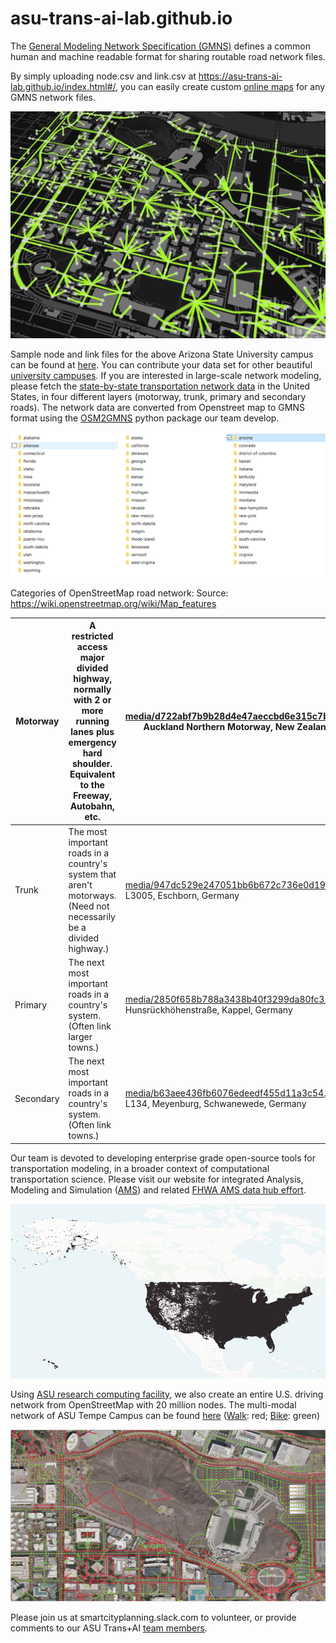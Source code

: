 # asu-trans-ai-lab.github.io

The [General Modeling Network Specification
(GMNS)](https://github.com/zephyr-data-specs/GMNS) defines a common human and
machine readable format for sharing routable road network files.

By simply uploading node.csv and link.csv at
<https://asu-trans-ai-lab.github.io/index.html#/>, you can easily create custom
[online maps](https://en.wikipedia.org/wiki/Online_maps) for any GMNS network
files.

![](media/b68219e7074c4f3c1d02c075072ef8d7.png)

Sample node and link files for the above Arizona State University campus can be
found at
[here](https://github.com/asu-trans-ai-lab/integrated_modeling_GMNS/tree/main/examples/university_campus/Arizona_State_University).
You can contribute your data set for other beautiful [university
campuses](https://github.com/asu-trans-ai-lab/integrated_modeling_GMNS/tree/main/examples/university_campus/Arizona_State_University).
If you are interested in large-scale network modeling, please fetch the
[state-by-state transportation network
data](https://github.com/asu-trans-ai-lab/integrated_modeling_GMNS/tree/main/examples/United_States_network/motorway/states)
in the United States, in four different layers (motorway, trunk, primary and
secondary roads). The network data are converted from Openstreet map to GMNS
format using the [OSM2GMNS](https://pypi.org/project/osm2gmns/) python package
our team develop.

![](media/114a123c1ced45c426e9a0464b553cd8.png)

Categories of OpenStreetMap road network: Source:
https://wiki.openstreetmap.org/wiki/Map_features

| Motorway  | A restricted access major divided highway, normally with 2 or more running lanes plus emergency hard shoulder. Equivalent to the Freeway, Autobahn, etc.  | [media/d722abf7b9b28d4e47aeccbd6e315c7b.jpeg](media/d722abf7b9b28d4e47aeccbd6e315c7b.jpeg) Auckland Northern Motorway, New Zealand |
|-----------|-----------------------------------------------------------------------------------------------------------------------------------------------------------|------------------------------------------------------------------------------------------------------------------------------------|
| Trunk     | The most important roads in a country's system that aren't motorways. (Need not necessarily be a divided highway.)                                        | [media/947dc529e247051bb6b672c736e0d19f.jpeg](media/947dc529e247051bb6b672c736e0d19f.jpeg) L3005, Eschborn, Germany                |
| Primary   | The next most important roads in a country's system. (Often link larger towns.)                                                                           | [media/2850f658b788a3438b40f3299da80fc3.jpeg](media/2850f658b788a3438b40f3299da80fc3.jpeg) Hunsrückhöhenstraße, Kappel, Germany    |
| Secondary | The next most important roads in a country's system. (Often link towns.)                                                                                  | [media/b63aee436fb6076edeedf455d11a3c54.jpeg](media/b63aee436fb6076edeedf455d11a3c54.jpeg) L134, Meyenburg, Schwanewede, Germany   |

Our team is devoted to developing enterprise grade open-source tools for
transportation modeling, in a broader context of computational transportation
science. Please visit our website for integrated Analysis, Modeling and
Simulation ([AMS](https://github.com/asu-trans-ai-lab/integrated_modeling_GMNS))
and related [FHWA AMS data hub
effort](https://www.fhwa.dot.gov/publications/research/operations/13036/004.cfm).

![](media/e6c1394fc509f786c6342ca4849e6f25.png)

Using [ASU research computing
facility](https://cores.research.asu.edu/research-computing/about), we also
create an entire U.S. driving network from OpenStreetMap with 20 million nodes.
The multi-modal network of ASU Tempe Campus can be found
[here](https://github.com/asu-trans-ai-lab/GTFS2GMNS/tree/main/walk_and_bike/Tempe-bike)
([Walk](https://github.com/asu-trans-ai-lab/GTFS2GMNS/tree/main/walk_and_bike/Tempe-walk):
red;
[Bike](https://github.com/asu-trans-ai-lab/GTFS2GMNS/tree/main/walk_and_bike/Tempe-bike):
green)

![](media/5cdd93054fc2d27451b1bae8504ed49c.png)

Please join us at smartcityplanning.slack.com to volunteer, or provide comments
to our ASU Trans+AI [team members](mailto:xzhou74@asu.edu).
